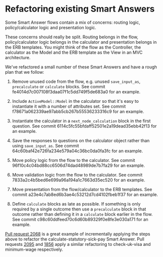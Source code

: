 # Refactoring existing Smart Answers

Some Smart Answer flows contain a mix of concerns: routing logic, policy/calculator logic and presentation logic.

These concerns should really be split. Routing belongs in the flow, policy/calculator logic belongs in the calculator and presentation belongs in the ERB templates. You might think of the flow as the Controller, the calculator as the Model and the ERB template as the View in an MVC architecture.

We've refactored a small number of these Smart Answers and have a rough plan that we follow:

1. Remove unused code from the flow, e.g. unused `save_input_as`, `precalculate` or `calculate` blocks. See commit fe4014d7c007108f3daa07f1c5dd749f5de683a0 for an example.

2. Include `ActiveModel::Model` in the calculator so that it's easy to instantiate it with a number of attributes set. See commit f78671a062339ae97abb5cb267b55536233316c9 for an example.

2. Instantiate the calculator in a `next_node_calculation` block in the first question. See commit 6114c5fc55bfdaff52501e2a19dead35ebb42f13 for an example.

3. Save the responses to questions on the calculator object rather than using `save_input_as`. See commit 64c60baf42e726fa234e579a04c36bc0da0fa3fc for an example.

4. Move policy logic from the flow to the calculator. See commit 96f10c4c04bd88cc6506d74dad48989de7b7fa29 for an example.

5. Move validation logic from the flow to the calculator. See commit 7833a2c4b5bed6e699a96a194a1c7663d35ec520 for an example.

6. Move presentation from the flow/calculator to the ERB templates. See commit a23e4c7ab8ed6b3ae4c53212d7cd4102fbeb1f37 for an example.

7. Define `calculate` blocks as late as possible. If something is only required by a single outcome then use a `precalculate` block in that outcome rather than defining it in a `calculate` block earlier in the flow. See commit c98c60ddfeed70c6d60b89329f0e8fe3e030a171 for an example.

[Pull request 2068][pr-2068] is a great example of incrementally applying the steps above to refactor the calculate-statutory-sick-pay Smart Answer. Pull requests [2095][pr-2095] and [1856][pr-1856] apply a similar refactoring to check-uk-visa and minimum-wage respectively.

[pr-1856]: https://github.com/alphagov/smart-answers/pull/1856
[pr-2068]: https://github.com/alphagov/smart-answers/pull/2068
[pr-2095]: https://github.com/alphagov/smart-answers/pull/2095
